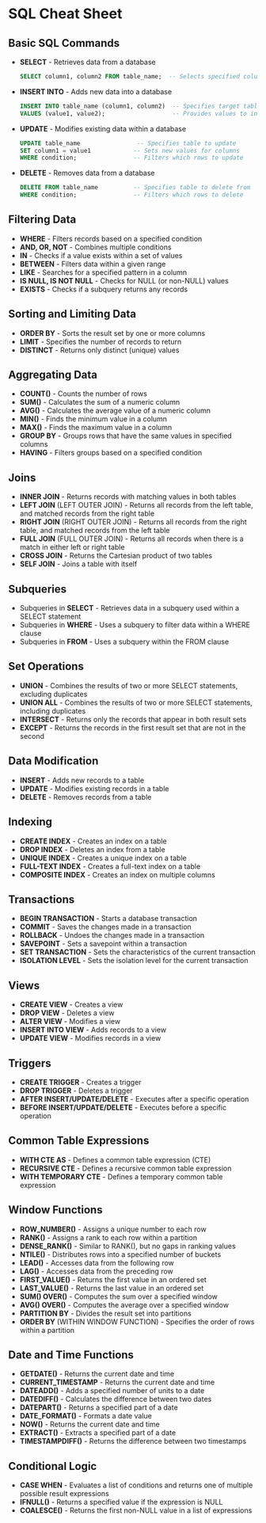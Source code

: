 # SQL Cheat Sheet

## Basic SQL Commands
- **SELECT** - Retrieves data from a database
    ```sql
    SELECT column1, column2 FROM table_name;  -- Selects specified columns from the table
    ```
- **INSERT INTO** - Adds new data into a database
    ```sql
    INSERT INTO table_name (column1, column2)  -- Specifies target table and columns
    VALUES (value1, value2);                   -- Provides values to insert
    ```
- **UPDATE** - Modifies existing data within a database
    ```sql
    UPDATE table_name                -- Specifies table to update
    SET column1 = value1            -- Sets new values for columns
    WHERE condition;                -- Filters which rows to update
    ```
- **DELETE** - Removes data from a database
    ```sql
    DELETE FROM table_name          -- Specifies table to delete from
    WHERE condition;                -- Filters which rows to delete
    ```

## Filtering Data
- **WHERE** - Filters records based on a specified condition
- **AND, OR, NOT** - Combines multiple conditions
- **IN** - Checks if a value exists within a set of values
- **BETWEEN** - Filters data within a given range
- **LIKE** - Searches for a specified pattern in a column
- **IS NULL, IS NOT NULL** - Checks for NULL (or non-NULL) values
- **EXISTS** - Checks if a subquery returns any records

## Sorting and Limiting Data
- **ORDER BY** - Sorts the result set by one or more columns
- **LIMIT** - Specifies the number of records to return
- **DISTINCT** - Returns only distinct (unique) values

## Aggregating Data
- **COUNT()** - Counts the number of rows
- **SUM()** - Calculates the sum of a numeric column
- **AVG()** - Calculates the average value of a numeric column
- **MIN()** - Finds the minimum value in a column
- **MAX()** - Finds the maximum value in a column
- **GROUP BY** - Groups rows that have the same values in specified columns
- **HAVING** - Filters groups based on a specified condition

## Joins
- **INNER JOIN** - Returns records with matching values in both tables
- **LEFT JOIN** (LEFT OUTER JOIN) - Returns all records from the left table, and matched records from the right table
- **RIGHT JOIN** (RIGHT OUTER JOIN) - Returns all records from the right table, and matched records from the left table
- **FULL JOIN** (FULL OUTER JOIN) - Returns all records when there is a match in either left or right table
- **CROSS JOIN** - Returns the Cartesian product of two tables
- **SELF JOIN** - Joins a table with itself

## Subqueries
- Subqueries in **SELECT** - Retrieves data in a subquery used within a SELECT statement
- Subqueries in **WHERE** - Uses a subquery to filter data within a WHERE clause
- Subqueries in **FROM** - Uses a subquery within the FROM clause

## Set Operations
- **UNION** - Combines the results of two or more SELECT statements, excluding duplicates
- **UNION ALL** - Combines the results of two or more SELECT statements, including duplicates
- **INTERSECT** - Returns only the records that appear in both result sets
- **EXCEPT** - Returns the records in the first result set that are not in the second

## Data Modification
- **INSERT** - Adds new records to a table
- **UPDATE** - Modifies existing records in a table
- **DELETE** - Removes records from a table

## Indexing
- **CREATE INDEX** - Creates an index on a table
- **DROP INDEX** - Deletes an index from a table
- **UNIQUE INDEX** - Creates a unique index on a table
- **FULL-TEXT INDEX** - Creates a full-text index on a table
- **COMPOSITE INDEX** - Creates an index on multiple columns

## Transactions
- **BEGIN TRANSACTION** - Starts a database transaction
- **COMMIT** - Saves the changes made in a transaction
- **ROLLBACK** - Undoes the changes made in a transaction
- **SAVEPOINT** - Sets a savepoint within a transaction
- **SET TRANSACTION** - Sets the characteristics of the current transaction
- **ISOLATION LEVEL** - Sets the isolation level for the current transaction

## Views
- **CREATE VIEW** - Creates a view
- **DROP VIEW** - Deletes a view
- **ALTER VIEW** - Modifies a view
- **INSERT INTO VIEW** - Adds records to a view
- **UPDATE VIEW** - Modifies records in a view

## Triggers
- **CREATE TRIGGER** - Creates a trigger
- **DROP TRIGGER** - Deletes a trigger
- **AFTER INSERT/UPDATE/DELETE** - Executes after a specific operation
- **BEFORE INSERT/UPDATE/DELETE** - Executes before a specific operation

## Common Table Expressions
- **WITH CTE AS** - Defines a common table expression (CTE)
- **RECURSIVE CTE** - Defines a recursive common table expression
- **WITH TEMPORARY CTE** - Defines a temporary common table expression

## Window Functions
- **ROW_NUMBER()** - Assigns a unique number to each row
- **RANK()** - Assigns a rank to each row within a partition
- **DENSE_RANK()** - Similar to RANK(), but no gaps in ranking values
- **NTILE()** - Distributes rows into a specified number of buckets
- **LEAD()** - Accesses data from the following row
- **LAG()** - Accesses data from the preceding row
- **FIRST_VALUE()** - Returns the first value in an ordered set
- **LAST_VALUE()** - Returns the last value in an ordered set
- **SUM() OVER()** - Computes the sum over a specified window
- **AVG() OVER()** - Computes the average over a specified window
- **PARTITION BY** - Divides the result set into partitions
- **ORDER BY** (WITHIN WINDOW FUNCTION) - Specifies the order of rows within a partition

## Date and Time Functions
- **GETDATE()** - Returns the current date and time
- **CURRENT_TIMESTAMP** - Returns the current date and time
- **DATEADD()** - Adds a specified number of units to a date
- **DATEDIFF()** - Calculates the difference between two dates
- **DATEPART()** - Returns a specified part of a date
- **DATE_FORMAT()** - Formats a date value
- **NOW()** - Returns the current date and time
- **EXTRACT()** - Extracts a specified part of a date
- **TIMESTAMPDIFF()** - Returns the difference between two timestamps

## Conditional Logic
- **CASE WHEN** - Evaluates a list of conditions and returns one of multiple possible result expressions
- **IFNULL()** - Returns a specified value if the expression is NULL
- **COALESCE()** - Returns the first non-NULL value in a list of expressions
